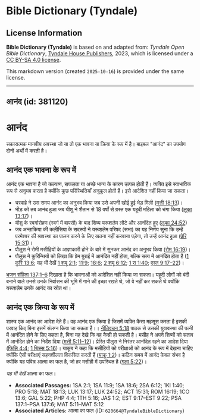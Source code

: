 # Bible Dictionary (Tyndale)

## License Information

**Bible Dictionary (Tyndale)** is based on and adapted from: _Tyndale Open Bible Dictionary_, [Tyndale House Publishers](https://tyndaleopenresources.com/), 2023, which is licensed under a [CC BY-SA 4.0 license](https://creativecommons.org/licenses/by-sa/4.0/legalcode.en).

This markdown version (created `2025-10-16`) is provided under the same license.



--------------------------------

## आनंद (id: 381120)

आनंद
====

सकारात्मक मानवीय अवस्था जो या तो एक भावना या क्रिया के रूप में है। बाइबल "आनंद" का उपयोग दोनों अर्थों में करती है।

आनंद एक भावना के रूप में
------------------------

आनंद एक भावना है जो कल्याण, सफलता या अच्छे भाग्य के कारण उत्पन्न होती है। व्यक्ति इसे स्वाभाविक रूप से अनुभव करता है क्योंकि कुछ परिस्थितियाँ अनुकूल होती हैं। इसे आदेशित नहीं किया जा सकता।

* चरवाहे ने उस समय आनंद का अनुभव किया जब उसे अपनी खोई हुई भेड़ मिली ([मत्ती 18:13](https://ref.ly/Matt18:13))।
* भीड़ को तब आनंद हुआ जब यीशु ने शैतान से 18 वर्षों से ग्रस्त एक यहूदी महिला को चंगा किया ([लूका 13:17](https://ref.ly/Luke13:17))।
* यीशु के स्वर्गारोहण (स्वर्ग में वापसी) के बाद शिष्य यरूशलेम लौटे और आनंदित हुए ([लूका 24:52](https://ref.ly/Luke24:52))
* जब अन्ताकिया की कलीसिया के सदस्यों ने यरूशलेम परिषद (सभा) का यह निर्णय सुना कि उन्हें परमेश्वर की व्यवस्था का पालन करने के लिए खतना नहीं करवाना पड़ेगा, तो उन्हें आनंद हुआ ([प्रेरि 15:31](https://ref.ly/Acts15:31))।
* पौलुस ने रोमी मसीहियों के आज्ञाकारी होने के बारे में सुनकर आनंद का अनुभव किया ([रोम 16:19](https://ref.ly/Rom16:19))।
* पौलुस ने कुरिन्थियों को लिखा कि प्रेम बुराई में आनंदित नहीं होता, बल्कि सत्य में आनंदित होता है ([1 कुरि 13:6](https://ref.ly/1Cor13:6); यह भी देखें [1 शमू 2:1](https://ref.ly/1Sam2:1); [11:9](https://ref.ly/1Sam11:9); [18:6](https://ref.ly/1Sam18:6); [2 शमू 6:12](https://ref.ly/2Sam6:12); [1 रा 1:40](https://ref.ly/1Kgs1:40); [एस्त 9:17–22](https://ref.ly/Esth9:17-Esth9:22))।

[भजन संहिता 137:1–6](https://ref.ly/Ps137:1-Ps137:6) दिखाता है कि भावनाओं को आदेशित नहीं किया जा सकता। यहूदी लोगों को बंदी बनाने वाले उनसे उनके निर्वासन की भूमि में गाने की इच्छा रखते थे, जो वे नहीं कर सकते थे क्योंकि यरूशलेम उनके आनंद का स्रोत था।

आनंद एक क्रिया के रूप में
-------------------------

शास्त्र एक आनंद का आदेश देते हैं। वह आनंद एक क्रिया है जिसमें व्यक्ति कैसा महसूस करता है इसकी परवाह किए बिना इसमें संलग्न किया जा सकता है।। [नीतिवचन 5:18](https://ref.ly/Prov5:18) पाठक से उसकी युवावस्था की पत्नी में आनंदित होने के लिए कहता है, बिना यह देखे कि वह कैसी हो सकती है। मसीह ने अपने शिष्यों को सताव में आनंदित होने का निर्देश दिया ([मत्ती 5:11–12](https://ref.ly/Matt5:11-Matt5:12))। प्रेरित पौलुस ने निरंतर आनंदित रहने का आदेश दिया ([फिलि 4:4](https://ref.ly/Phil4:4); [1 थिस्स 5:16](https://ref.ly/1Thess5:16))। याकूब ने कहा कि मसीहियों को परीक्षाओं को आनंद के रूप में देखना चाहिए क्योंकि ऐसी परीक्षाएं सहनशीलता विकसित करती हैं ([याकू 1:2](https://ref.ly/Jas1:2))। कठिन समय में आनंद केवल संभव है क्योंकि यह पवित्र आत्मा का फल है, जो हर मसीही में उपस्थित है ([गला 5:22](https://ref.ly/Gal5:22))।

*यह भी देखें* आत्मा का फल।

* **Associated Passages:** 1SA 2:1; 1SA 11:9; 1SA 18:6; 2SA 6:12; 1KI 1:40; PRO 5:18; MAT 18:13; LUK 13:17; LUK 24:52; ACT 15:31; ROM 16:19; 1CO 13:6; GAL 5:22; PHP 4:4; 1TH 5:16; JAS 1:2; EST 9:17–EST 9:22; PSA 137:1–PSA 137:6; MAT 5:11–MAT 5:12
* **Associated Articles:** आत्मा का फल (ID: `620664@TyndaleBibleDictionary`)

